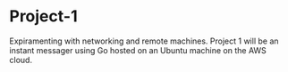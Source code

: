# Project-1
Expiramenting with networking and remote machines.
Project 1 will be an instant messager using Go hosted on an Ubuntu machine on the AWS cloud.
